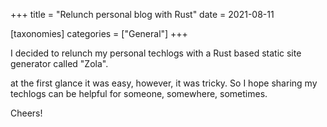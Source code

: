 +++
title = "Relunch personal blog with Rust"
date = 2021-08-11

[taxonomies] 
categories = ["General"]
+++

I decided to relunch my personal techlogs with a Rust based static site generator called "Zola".

<!-- more -->
at the first glance it was easy, however, it was tricky. So I hope sharing my techlogs can be helpful for someone, somewhere, sometimes.

Cheers!